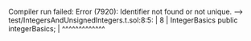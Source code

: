 Compiler run failed:
Error (7920): Identifier not found or not unique.
 --> test/IntegersAndUnsignedIntegers.t.sol:8:5:
  |
8 |     IntegerBasics public integerBasics;
  |     ^^^^^^^^^^^^^